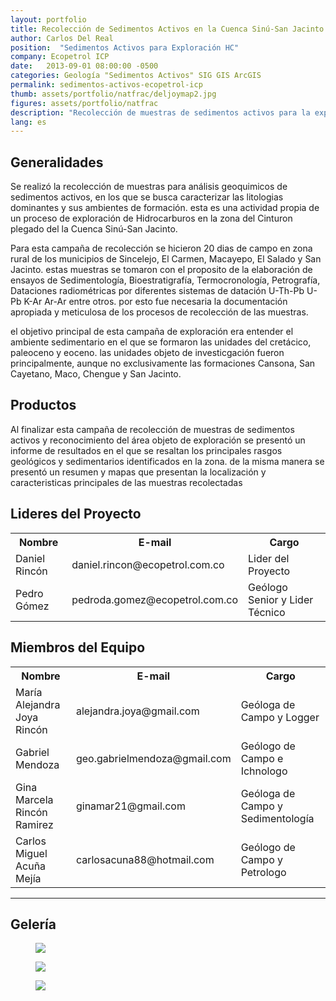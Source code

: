 ```yaml
---
layout: portfolio
title: Recolección de Sedimentos Activos en la Cuenca Sinú-San Jacinto
author: Carlos Del Real
position:  "Sedimentos Activos para Exploración HC"
company: Ecopetrol ICP
date:   2013-09-01 08:00:00 -0500
categories: Geología "Sedimentos Activos" SIG GIS ArcGIS
permalink: sedimentos-activos-ecopetrol-icp
thumb: assets/portfolio/natfrac/deljoymap2.jpg
figures: assets/portfolio/natfrac
description: "Recolección de muestras de sedimentos activos para la exploración de HC en la Cuenca Sinú-San Jacinto"
lang: es
---
```


## Generalidades

Se realizó la recolección de muestras para análisis geoquimicos de sedimentos activos, en los que se busca caracterizar las litologias dominantes y sus ambientes de formación. esta es una actividad propia de un proceso de exploración de Hidrocarburos en la zona del Cinturon plegado del la Cuenca Sinú-San Jacinto.

Para esta campaña de recolección se hicieron 20 dias de campo en zona rural de los municipios de Sincelejo, El Carmen, Macayepo, El Salado y San Jacinto. estas muestras se tomaron con el proposito de la elaboración de ensayos de  Sedimentología, Bioestratigrafía, Termocronología, Petrografía, Dataciones radiométricas por diferentes sistemas de datación U-Th-Pb U-Pb K-Ar Ar-Ar entre otros. por esto fue necesaria la documentación apropiada y meticulosa de los procesos de recolección de las muestras.

el objetivo principal de esta campaña de exploración era entender el ambiente sedimentario en el que se formaron las unidades del cretácico, paleoceno y eoceno. las unidades objeto de investicgación fueron principalmente, aunque no exclusivamente las formaciones Cansona, San Cayetano, Maco, Chengue y San Jacinto.

## Productos

Al finalizar esta campaña de recolección de muestras de sedimentos activos y reconocimiento del área objeto de exploración se presentó un informe de resultados en el que se resaltan los principales rasgos geológicos y sedimentarios identificados en la zona. de la misma manera se presentó un resumen y mapas que presentan la localización y caracteristicas principales de las muestras recolectadas

## Lideres del Proyecto

<table>
  <tr>
    <th>Nombre</th>
    <th>E-mail</th> 
    <th>Cargo</th>
  </tr>
  <tr>
    <td>Daniel Rincón</td>
    <td>daniel.rincon@ecopetrol.com.co</td> 
    <td>Lider del Proyecto</td>
  </tr>
  <tr>
    <td>Pedro Gómez</td>
    <td>pedroda.gomez@ecopetrol.com.co</td> 
    <td>Geólogo Senior y Lider Técnico</td>
  </tr>
</table>

## Miembros del Equipo

<table>
  <tr>
    <th>Nombre</th>
    <th>E-mail</th> 
    <th>Cargo</th>
  </tr>
  <tr>
    <td>María Alejandra Joya Rincón</td>
    <td>alejandra.joya@gmail.com</td> 
    <td>Geóloga de Campo y Logger</td>
  </tr>
  <tr>
    <td>Gabriel Mendoza</td>
    <td>geo.gabrielmendoza@gmail.com</td> 
    <td>Geólogo de Campo e Ichnologo</td>
  </tr>
  <tr>
    <td>Gina Marcela Rincón Ramirez</td>
    <td>ginamar21@gmail.com</td> 
    <td>Geóloga de Campo y Sedimentología</td>
  </tr>
  <tr>
    <td>Carlos Miguel Acuña Mejía</td>
    <td>carlosacuna88@hotmail.com</td> 
    <td>Geólogo de Campo y Petrologo</td>
  </tr>
</table>

<hr>

## Gelería

<figure class="figure">
    <img src="{{ page.figures }}/sedactivos.jpg">
</figure>

<figure class="figure">
    <img src="{{ page.figures }}/deljoymap1.jpg">
</figure>

<figure class="figure">
    <img src="{{ page.figures }}/deljoymap2.jpg">
</figure>